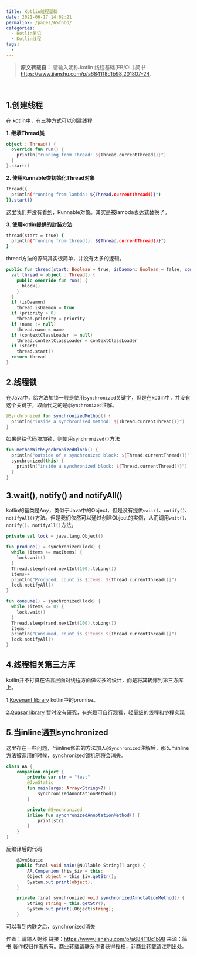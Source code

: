 ```yaml
---
title: Kotlin线程基础
date: 2021-06-17 14:02:21
permalink: /pages/65f6bd/
categories:
  - Kotlin笔记
  - Kotlin线程
tags:
  - 
---
```

> **原文转载自：** 请输入妮称.kotlin 线程基础[EB/OL].简书 https://www.jianshu.com/p/a684118c1b98,201807-24.

<br>

## 1.创建线程

在 kotlin中，有三种方式可以创建线程

**1. 继承Thread类**

```kotlin
object : Thread() {
  override fun run() {
    println("running from Thread: ${Thread.currentThread()}")
  }
}.start()
```

**2. 使用Runnable类初始化Thread对象**

```bash
Thread({
  println("running from lambda: ${Thread.currentThread()}")
}).start()
```

这里我们并没有看到，Runnable对象。其实是被lambda表达式替换了。

**3. 使用kotlin提供的封装方法**

```bash
thread(start = true) {
  println("running from thread(): ${Thread.currentThread()}")
}
```

thread方法的源码其实很简单，并没有太多的逻辑。

```kotlin
public fun thread(start: Boolean = true, isDaemon: Boolean = false, contextClassLoader: ClassLoader? = null, name: String? = null, priority: Int = -1, block: () -> Unit): Thread {
  val thread = object : Thread() {
    public override fun run() {
      block()
    }
  }
  if (isDaemon)
    thread.isDaemon = true
  if (priority > 0)
    thread.priority = priority
  if (name != null)
    thread.name = name
  if (contextClassLoader != null)
    thread.contextClassLoader = contextClassLoader
  if (start)
    thread.start()
  return thread
}
```

## 2.线程锁

在Java中，给方法加锁一般是使用`synchronized`关键字，但是在kotlin中，并没有这个关键字，取而代之的是`@Synchronized`注解。

```kotlin
@Synchronized fun synchronizedMethod() {
  println("inside a synchronized method: ${Thread.currentThread()}")
}
```

如果是给代码块加锁，则使用`synchronized()`方法

```kotlin
fun methodWithSynchronizedBlock() {
  println("outside of a synchronized block: ${Thread.currentThread()}")
  synchronized(this) {
    println("inside a synchronized block: ${Thread.currentThread()}")
  }
}
```

## 3.wait(), notify() and notifyAll()

kotlin的基类是Any，类似于Java中的Object，但是没有提供`wait()`、`notify()`、`notifyAll()`方法。但是我们依然可以通过创建Object的实例，从而调用`wait()`、`notify()`、`notifyAll()`方法。

```kotlin
private val lock = java.lang.Object()

fun produce() = synchronized(lock) {
  while (items >= maxItems) {
    lock.wait()
  }
  Thread.sleep(rand.nextInt(100).toLong())
  items++
  println("Produced, count is $items: ${Thread.currentThread()}")
  lock.notifyAll()
}

fun consume() = synchronized(lock) {
  while (items <= 0) {
    lock.wait()
  }
  Thread.sleep(rand.nextInt(100).toLong())
  items--
  println("Consumed, count is $items: ${Thread.currentThread()}")
  lock.notifyAll()
}
```

## 4.线程相关第三方库

kotlin并不打算在语言层面对线程方面做过多的设计，而是将其转嫁到第三方库上。

1.[Kovenant library](http://kovenant.komponents.nl/)  kotlin中的promise。

2.[Quasar library](http://docs.paralleluniverse.co/quasar/) 暂时没有研究，有兴趣可自行观看，轻量级的线程和协程实现

## 5.当inline遇到synchronized

这里存在一些问题，当inline修饰的方法加入`@Synchronized`注解后，那么当inline方法被调用的时候，synchronized锁机制将会消失。

```kotlin
class AA {
    companion object {
        private var str = "test"
        @JvmStatic
        fun main(args: Array<String>?) {
            synchronizedAnnotationMethod()
        }

        private @Synchronized
        inline fun synchronizedAnnotationMethod() {
            print(str)
        }
    }
}
```

反编译后的代码

```csharp
    @JvmStatic
    public final void main(@Nullable String[] args) {
        AA.Companion this_$iv = this;
        Object object = this_$iv.getStr();
        System.out.print(object);
    }

    private final synchronized void synchronizedAnnotationMethod() {
        String string = this.getStr();
        System.out.print((Object)string);
    }
```

可以看到内联之后，synchronized消失



作者：请输入妮称
链接：https://www.jianshu.com/p/a684118c1b98
来源：简书
著作权归作者所有。商业转载请联系作者获得授权，非商业转载请注明出处。